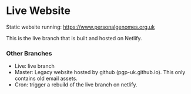 # Live Website

Static website running: https://www.personalgenomes.org.uk

This is the live branch that is built and hosted on Netlify.

### Other Branches

* Live: live branch
* Master: Legacy website hosted by github (pgp-uk.github.io). This only contains old email assets.
* Cron: trigger a rebuild of the live branch on netlify.
